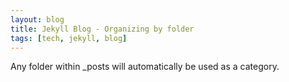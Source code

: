 ```yaml
---
layout: blog
title: Jekyll Blog - Organizing by folder
tags: [tech, jekyll, blog]
---
```


Any folder within _posts will automatically be used as a category.